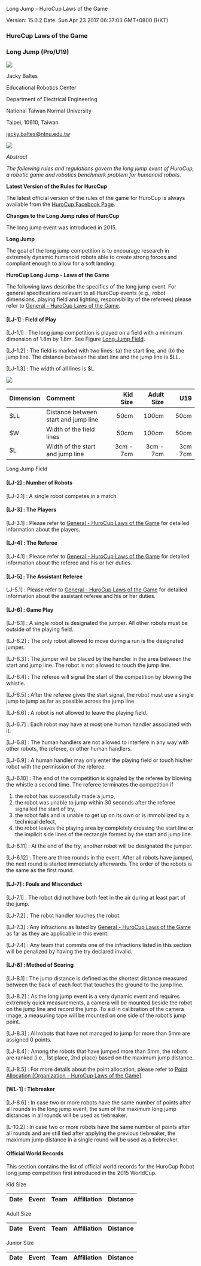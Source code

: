 Long Jump - HuroCup Laws of the Game

Version: 15.0.2 Date: Sun Apr 23 2017 06:37:03 GMT+0800 (HKT)

	

### HuroCup Laws of the Game

### Long Jump (Pro/U19)

![](image/a.png)

Jacky Baltes

Educational Robotics Center

Department of Electrical Engineering

National Taiwan Normal University

Taipei, 10610, Taiwan

[jacky.baltes@ntnu.edu.tw](jacky.baltes@ntnu.edu.tw)

![](image/b.png)

*Abstract*

*The following rules and regulations govern the long jump event of HuroCup, a robotic game and robotics benchmark problem for humanoid robots.*

**Latest Version of the Rules for HuroCup**

The latest official version of the rules of the game for HuroCup is always available from the [HuroCup Facebook Page](https://www.google.com/url?q=http://www.facebook.com/groups/hurocup&sa=D&ust=1514012337879000&usg=AFQjCNH-GedtqkeDlW9rGxoqGdG5hSJjRg).

**Changes to the Long Jump rules of HuroCup**

The long jump event was introduced in 2015.

**Long Jump**

The goal of the long jump competition is to encourage research in extremely dynamic humanoid robots able to create strong forces and compliant enough to allow for a soft landing.

**HuroCup Long Jump - Laws of the Game**

The following laws describe the specifics of the long jump event. For general specifications relevant to all HuroCup events (e.g., robot dimensions, playing field and lighting, responsibility of the referees) please refer to [General - HuroCup Laws of the Game](https://www.google.com/url?q=https://docs.google.com/document/d/15laUlB6uZ56J5WpGPhepb7P8O7ul-8K5sgdf4uwu4Ak/pub&sa=D&ust=1514012337881000&usg=AFQjCNF-SujWAltWzRO2OXL4dwm2jsZAlw).

#### [LJ-1] : Field of Play

[LJ-1.1] : The long jump competition is played on a field with a minimum dimension of 1.8m by 1.8m. See Figure [Long Jump Field](https://docs.google.com/document/d/1eNKoKVrOe-rQkWAM51IBClWYoIAtyyjrTyqxc2hsdXM/pub#id.nxpjv9n9wwb4).

[LJ-1.2] : The field is marked with two lines: (a) the start line, and (b) the jump line. The distance between the start line and the jump line is $LL.

[LJ-1.3] : The width of all lines is $L.


![](image/c.png)

Dimension | Comment | Kid Size | Adult Size | U19
:- | :- | -: | -: | -:
$LL | Distance between start and jump line | 50cm | 100cm | 50cm
$W |Width of the field lines|50cm|100cm|50cm
$L|Width of the start and jump line|3cm - 7cm|3cm - 7cm|3cm -7cm

Long Jump Field


#### [LJ-2] : Number of Robots

[LJ-2.1] : A single robot competes in a match.

#### [LJ-3] : The Players

[LJ-3.1] : Please refer to [General - HuroCup Laws of the Game](https://www.google.com/url?q=https://docs.google.com/document/d/15laUlB6uZ56J5WpGPhepb7P8O7ul-8K5sgdf4uwu4Ak/pub&sa=D&ust=1514012337892000&usg=AFQjCNECK7oe_SQp2KcKIsxktkPLpsaE6g) for detailed information about the players.

#### [LJ-4] : The Referee

[LJ-4.1] : Please refer to [General - HuroCup Laws of the Game](https://www.google.com/url?q=https://docs.google.com/document/d/15laUlB6uZ56J5WpGPhepb7P8O7ul-8K5sgdf4uwu4Ak/pub&sa=D&ust=1514012337892000&usg=AFQjCNECK7oe_SQp2KcKIsxktkPLpsaE6g) for detailed information about the referee and his or her duties.

#### [LJ-5] : The Assistant Referee

LJ-5.1] : Please refer to [General - HuroCup Laws of the Game](https://www.google.com/url?q=https://docs.google.com/document/d/15laUlB6uZ56J5WpGPhepb7P8O7ul-8K5sgdf4uwu4Ak/pub&sa=D&ust=1514012337892000&usg=AFQjCNECK7oe_SQp2KcKIsxktkPLpsaE6g) for detailed information about the assistant referee and his or her duties.

#### [LJ-6] : Game Play

[LJ-6.1] : A single robot is designated the jumper. All other robots must be outside of the playing field.

[LJ-6.2] : The only robot allowed to move during a run is the designated jumper.

[LJ-6.3] : The jumper will be placed by the handler in the area between the start and jump line. The robot is not allowed to touch the jump line.

[LJ-6.4] : The referee will signal the start of the competition by blowing the whistle.

[LJ-6.5] : After the referee gives the start signal, the robot must use a single jump to jump as far as possible across the jump line.

[LJ-6.6] : A robot is not allowed to leave the playing field.

[LJ-6.7] : Each robot may have at most one human handler associated with it.

[LJ-6.8] : The human handlers are not allowed to interfere in any way with other robots, the referee, or other human handlers.

[LJ-6.9] : A human handler may only enter the playing field or touch his/her robot with the permission of the referee.

[LJ-6.10] : The end of the competition is signaled by the referee by blowing the whistle a second time. The referee terminates the competition if

1. the robot has successfully made a jump,
2. the robot was unable to jump within 30 seconds after the referee signalled the start of try,
3. the robot falls and is unable to get up on its own or is immobilized by a technical defect,
4. the robot leaves the playing area by completely crossing the start line or the implicit side lines of the rectangle formed by the start and jump line.

[LJ-6.11] : At the end of the try, another robot will be designated the jumper.

[LJ-6.12] : There are three rounds in the event. After all robots have jumped, the next round is started immediately afterwards. The order of the robots is the same as the first round.

#### [LJ-7] : Fouls and Misconduct

[LJ-7.1] : The robot did not have both feet in the air during at least part of the jump.

[LJ-7.2] : The robot handler touches the robot.

[LJ-7.3] : Any infractions as listed by [General - HuroCup Laws of the Game](https://www.google.com/url?q=https://docs.google.com/document/d/15laUlB6uZ56J5WpGPhepb7P8O7ul-8K5sgdf4uwu4Ak/pub&sa=D&ust=1514012337892000&usg=AFQjCNECK7oe_SQp2KcKIsxktkPLpsaE6g) as far as they are applicable in this event.

[LJ-7.4] : Any team that commits one of the infractions listed in this section will be penalized by having the try declared invalid.

#### [LJ-8] : Method of Scoring

[LJ-8.1] : The jump distance is defined as the shortest distance measured between the back of each foot that touches the ground to the jump line.

[LJ-8.2] : As the long jump event is a very dynamic event and requires extremely quick measurements, a camera will be mounted beside the robot on the jump line and record the jump. To aid in calibration of the camera image, a measuring tape will be mounted on one side of the robot’s jump point.

[LJ-8.3] : All robots that have not managed to jump for more than 5mm are assigned 0 points.

[LJ-8.4] : Among the robots that have jumped more than 5mm, the robots are ranked (i.e., 1st place, 2nd place) based on the maximum jump distance.

[LJ-8.5] : For more details about the point allocation, please refer to [Point Allocation [Organization - HuroCup Laws of the Game]](https://www.google.com/url?q=https://docs.google.com/document/d/1kn2_dtNp65n1j5TjZWJVIlTKRFcNkTSpARkdhLHNA1c/edit%23bookmark%3Did.rzzlothp76e9&sa=D&ust=1514012337899000&usg=AFQjCNFhT_c5bFUcL4OcbYZEJ3udNbjGhQ).

#### [WL-1] : Tiebreaker

[LJ-8.6] : In case two or more robots have the same number of points after all rounds in the long jump event, the sum of the maximum long jump distances in all rounds will be used as tiebreaker.

[L-10.2] : In case two or more robots have the same number of points after all rounds and are still tied after applying the previous tiebreaker, the maximum jump distance in a single round will be used as a tiebreaker.

#### Official World Records

This section contains the list of official world records for the HuroCup Robot long jump competition first introduced in the 2015 WorldCup.

Kid Size

| Date | Event | Team | Affiliation	| Distance |
| - | - | - | - | - |

Adult Size

| Date | Event | Team | Affiliation	| Distance |
| - | - | - | - | - |

Junior Size

| Date | Event | Team | Affiliation	| Distance |
| - | - | - | - | - |

